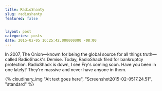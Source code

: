 ```yaml
---
title: RadioShanty
slug: radioshanty
featured: false


layout: post
categories: posts
date: 2015-02-05 16:25:42.000000000 -08:00
---
```


In 2007, The Onion—known for being the global source for all things truth—called RadioShack's Demise. Today, RadioShack filed for bankruptcy protection. RadioShack is down, I see Fry's coming soon. Have you been in one lately? They're massive and never have anyone in them.

{% cloudinary_img "Alt text goes here", "Screenshot2015-02-0517.24.51", "standard" %}
